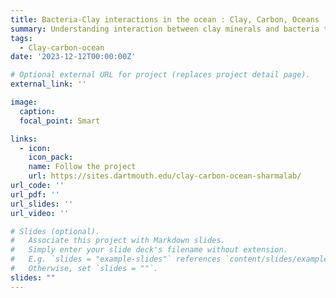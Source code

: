 ```yaml
---
title: Bacteria-Clay interactions in the ocean : Clay, Carbon, Oceans
summary: Understanding interaction between clay minerals and bacteria towards carbon export in the Biological Carbon Pump
tags:
  - Clay-carbon-ocean
date: '2023-12-12T00:00:00Z'

# Optional external URL for project (replaces project detail page).
external_link: ''

image:
  caption: 
  focal_point: Smart

links:
  - icon: 
    icon_pack: 
    name: Follow the project
    url: https://sites.dartmouth.edu/clay-carbon-ocean-sharmalab/
url_code: ''
url_pdf: ''
url_slides: ''
url_video: ''

# Slides (optional).
#   Associate this project with Markdown slides.
#   Simply enter your slide deck's filename without extension.
#   E.g. `slides = "example-slides"` references `content/slides/example-slides.md`.
#   Otherwise, set `slides = ""`.
slides: ""
---
```


